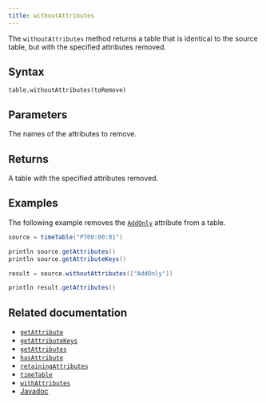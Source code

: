 ```yaml
---
title: withoutAttributes
---
```


The `withoutAttributes` method returns a table that is identical to the source table, but with the specified attributes removed.

## Syntax

```
table.withoutAttributes(toRemove)
```

## Parameters

<ParamTable>
<Param name="toRemove>" type="Collection<String>">

The names of the attributes to remove.

</Param>
</ParamTable>

## Returns

A table with the specified attributes removed.

## Examples

The following example removes the [`AddOnly`](/core/javadoc/io/deephaven/engine/table/Table.html#ADD_ONLY_TABLE_ATTRIBUTE) attribute from a table.

```groovy order=source,result
source = timeTable("PT00:00:01")

println source.getAttributes()
println source.getAttributeKeys()

result = source.withoutAttributes(["AddOnly"])

println result.getAttributes()
```

## Related documentation

- [`getAttribute`](../metadata/getAttribute.md)
- [`getAttributeKeys`](../metadata/getAttributeKeys.md)
- [`getAttributes`](../metadata/getAttributes.md)
- [`hasAttribute`](../metadata/hasAttribute.md)
- [`retainingAttributes`](../select/retainingAttributes.md)
- [`timeTable`](./timeTable.md)
- [`withAttributes`](../select/withAttributes.md)
- [Javadoc](https://deephaven.io/core/javadoc/io/deephaven/engine/table/AttributeMap.html#withoutAttributes(java.util.Collection))
